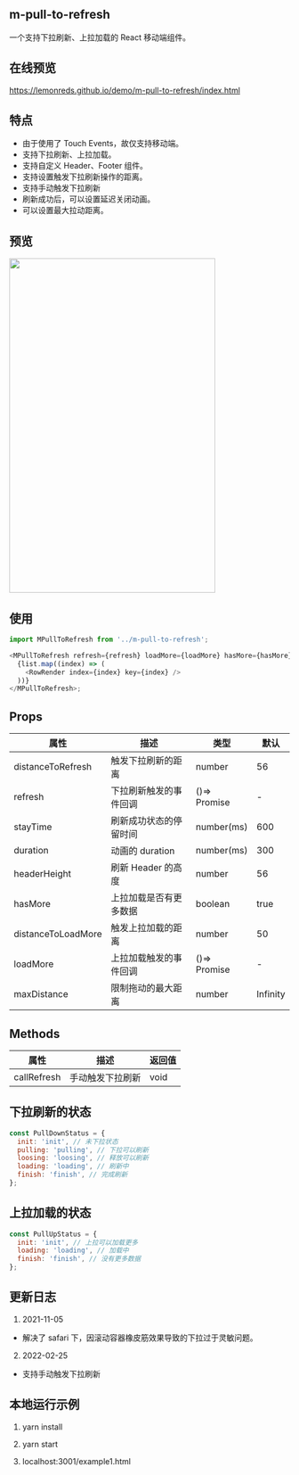 ## m-pull-to-refresh

一个支持下拉刷新、上拉加载的 React 移动端组件。

## 在线预览

https://lemonreds.github.io/demo/m-pull-to-refresh/index.html

## 特点

- 由于使用了 Touch Events，故仅支持移动端。
- 支持下拉刷新、上拉加载。
- 支持自定义 Header、Footer 组件。
- 支持设置触发下拉刷新操作的距离。
- 支持手动触发下拉刷新
- 刷新成功后，可以设置延迟关闭动画。
- 可以设置最大拉动距离。

## 预览

<img src="https://cdn.jsdelivr.net/gh/Lemonreds/vue2-component@master/images/pull-to-refresh.5lq152czp200.gif" 
width="370"
height="600"
/>

## 使用

```javascript
import MPullToRefresh from '../m-pull-to-refresh';

<MPullToRefresh refresh={refresh} loadMore={loadMore} hasMore={hasMore}>
  {list.map((index) => (
    <RowRender index={index} key={index} />
  ))}
</MPullToRefresh>;
```

## Props

| 属性               | 描述                   | 类型         | 默认     |
| ------------------ | ---------------------- | ------------ | -------- |
| distanceToRefresh  | 触发下拉刷新的距离     | number       | 56       |
| refresh            | 下拉刷新触发的事件回调 | ()=> Promise | -        |
| stayTime           | 刷新成功状态的停留时间 | number(ms)   | 600      |
| duration           | 动画的 duration        | number(ms)   | 300      |
| headerHeight       | 刷新 Header 的高度     | number       | 56       |
| hasMore            | 上拉加载是否有更多数据 | boolean      | true     |
| distanceToLoadMore | 触发上拉加载的距离     | number       | 50       |
| loadMore           | 上拉加载触发的事件回调 | ()=> Promise | -        |
| maxDistance        | 限制拖动的最大距离     | number       | Infinity |

## Methods

| 属性        | 描述             | 返回值 |
| ----------- | ---------------- | ------ |
| callRefresh | 手动触发下拉刷新 | void   |

## 下拉刷新的状态

```javascript
const PullDownStatus = {
  init: 'init', // 未下拉状态
  pulling: 'pulling', // 下拉可以刷新
  loosing: 'loosing', // 释放可以刷新
  loading: 'loading', // 刷新中
  finish: 'finish', // 完成刷新
};
```

## 上拉加载的状态

```javascript
const PullUpStatus = {
  init: 'init', // 上拉可以加载更多
  loading: 'loading', // 加载中
  finish: 'finish', // 没有更多数据
};
```

## 更新日志

1. 2021-11-05

- 解决了 safari 下，因滚动容器橡皮筋效果导致的下拉过于灵敏问题。

2. 2022-02-25

- 支持手动触发下拉刷新

## 本地运行示例

1. yarn install

2. yarn start

3. localhost:3001/example1.html
